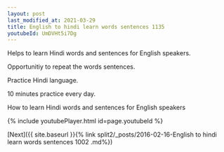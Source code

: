 ```yaml
---
layout: post
last_modified_at: 2021-03-29
title: English to hindi learn words sentences 1135 
youtubeId: UmDVHt5i7Dg
---
```

 
 
Helps to learn Hindi words and sentences for English speakers.

Opportunitiy to repeat the words sentences. 

Practice Hindi language. 
 
10 minutes practice every day. 
 
How to learn Hindi words and sentences for English speakers 
 
{% include youtubePlayer.html id=page.youtubeId %}
 
 
[Next]({{ site.baseurl }}{% link  split2/_posts/2016-02-16-English to hindi learn words sentences 1002 .md%})
 
